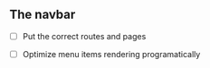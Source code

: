 ## The navbar

- [ ] Put the correct routes and pages
- [ ] Optimize menu items rendering programatically

